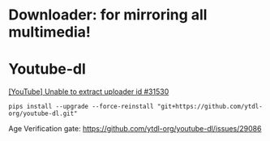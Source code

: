 # Downloader: for mirroring all multimedia!

# Youtube-dl
[[YouTube] Unable to extract uploader id #31530](https://github.com/ytdl-org/youtube-dl/issues/31530#issuecomment-1435975611)

`pips install --upgrade --force-reinstall "git+https://github.com/ytdl-org/youtube-dl.git"`

Age Verification gate: https://github.com/ytdl-org/youtube-dl/issues/29086
